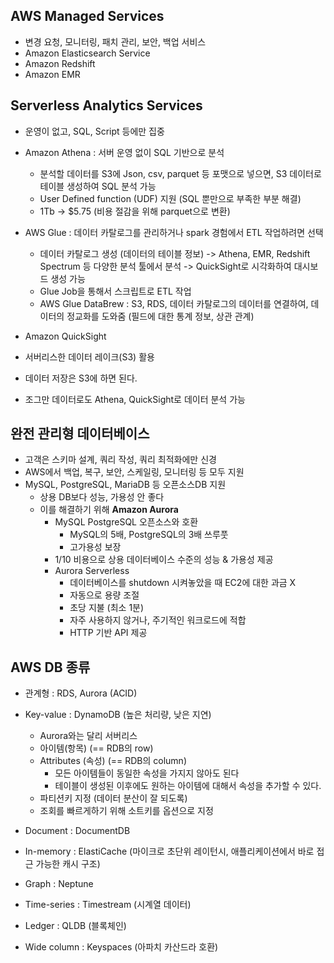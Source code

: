 ## AWS Managed Services
- 변경 요청, 모니터링, 패치 관리, 보안, 백업 서비스
- Amazon Elasticsearch Service
- Amazon Redshift
- Amazon EMR

## Serverless Analytics Services
- 운영이 없고, SQL, Script 등에만 집중
- Amazon Athena : 서버 운영 없이 SQL 기반으로 분석
    - 분석할 데이터를 S3에 Json, csv, parquet 등 포맷으로 넣으면, S3 데이터로 테이블 생성하여 SQL 분석 가능
    - User Defined function (UDF) 지원 (SQL 뿐만으로 부족한 부분 해결)
    - 1Tb -> $5.75 (비용 절감을 위해 parquet으로 변환)
- AWS Glue : 데이터 카탈로그를 관리하거나 spark 경험에서 ETL 작업하려면 선택
    - 데이터 카탈로그 생성 (데이터의 테이블 정보) -> Athena, EMR, Redshift Spectrum 등 다양한 분석 툴에서 분석 -> QuickSight로 시각화하여 대시보드 생성 가능
    - Glue Job을 통해서 스크립트로 ETL 작업
    - AWS Glue DataBrew : S3, RDS, 데이터 카탈로그의 데이터를 연결하여, 데이터의 정교화를 도와줌 (필드에 대한 통계 정보, 상관 관계)
- Amazon QuickSight
- 서버리스한 데이터 레이크(S3) 활용

- 데이터 저장은 S3에 하면 된다.

- 조그만 데이터로도 Athena, QuickSight로 데이터 분석 가능

## 완전 관리형 데이터베이스
- 고객은 스키마 설계, 쿼리 작성, 쿼리 최적화에만 신경
- AWS에서 백업, 복구, 보안, 스케일링, 모니터링 등 모두 지원
- MySQL, PostgreSQL, MariaDB 등 오픈소스DB 지원
    - 상용 DB보다 성능, 가용성 안 좋다 
    - 이를 해결하기 위해 **Amazon Aurora**
        - MySQL PostgreSQL 오픈소스와 호환
            - MySQL의 5배, PostgreSQL의 3배 쓰루풋 
            - 고가용성 보장
        - 1/10 비용으로 상용 데이터베이스 수준의 성능 & 가용성 제공
        - Aurora Serverless
            - 데이터베이스를 shutdown 시켜놓았을 때 EC2에 대한 과금 X
            - 자동으로 용량 조절
            - 초당 지불 (최소 1분)
            - 자주 사용하지 않거나, 주기적인 워크로드에 적합
            - HTTP 기반 API 제공

## AWS DB 종류
- 관계형 : RDS, Aurora (ACID)
- Key-value : DynamoDB (높은 처리량, 낮은 지연)
    - Aurora와는 달리 서버리스
    - 아이템(항목) (== RDB의 row)
    - Attributes (속성) (== RDB의 column)
        - 모든 아이템들이 동일한 속성을 가지지 않아도 된다
        - 테이블이 생성된 이후에도 원하는 아이템에 대해서 속성을 추가할 수 있다.
    - 파티션키 지정 (데이터 분산이 잘 되도록)
    - 조회를 빠르게하기 위해 소트키를 옵션으로 지정
    
- Document : DocumentDB
- In-memory : ElastiCache (마이크로 초단위 레이턴시, 애플리케이션에서 바로 접근 가능한 캐시 구조)
- Graph : Neptune
- Time-series : Timestream (시계열 데이터)
- Ledger : QLDB (블록체인)
- Wide column : Keyspaces (아파치 카산드라 호환)

